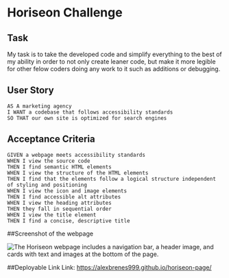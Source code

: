 # Horiseon Challenge

## Task
My task is to take the developed code and simplify everything to the best of my ability in order to not only create leaner code, but make it more legible for other felow coders doing any work to it such as additions or debugging.

## User Story

```
AS A marketing agency
I WANT a codebase that follows accessibility standards
SO THAT our own site is optimized for search engines
```

## Acceptance Criteria

```
GIVEN a webpage meets accessibility standards
WHEN I view the source code
THEN I find semantic HTML elements
WHEN I view the structure of the HTML elements
THEN I find that the elements follow a logical structure independent of styling and positioning
WHEN I view the icon and image elements
THEN I find accessible alt attributes
WHEN I view the heading attributes
THEN they fall in sequential order
WHEN I view the title element
THEN I find a concise, descriptive title
```

##Screenshot of the webpage

![The Horiseon webpage includes a navigation bar, a header image, and cards with text and images at the bottom of the page.](./Assets/01-html-css-git-homework-demo.png)

##Deployable Link
Link: https://alexbrenes999.github.io/horiseon-page/
